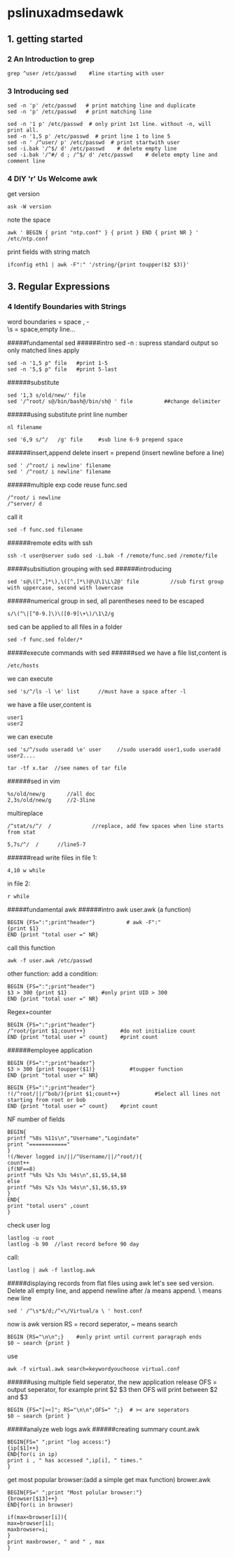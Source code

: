 # pslinuxadmsedawk

## 1. getting started
### 2 An Introduction to grep
```
grep ^user /etc/passwd    #line starting with user
```
### 3 Introducing sed
```
sed -n 'p' /etc/passwd   # print matching line and duplicate
sed -n 'p' /etc/passwd   # print matching line
```
```
sed -n '1 p' /etc/passwd  # only print 1st line. without -n, will print all.
sed -n '1,5 p' /etc/passwd  # print line 1 to line 5
sed -n ' /^user/ p' /etc/passwd  # print startwith user
sed -i.bak '/^$/ d' /etc/passwd    # delete empty line
sed -i.bak '/^#/ d ; /^$/ d' /etc/passwd    # delete empty line and comment line
```
### 4 DIY 'r' Us Welcome awk
get version
```
ask -W version
```

note the space
```
awk ' BEGIN { print "ntp.conf" } { print } END { print NR } ' /etc/ntp.conf
```

print fields with string match
```
ifconfig eth1 | awk -F":" '/string/{print toupper($2 $3)}'
```


## 3. Regular Expressions
### 4 Identify Boundaries with Strings
word boundaries = space , -  
\s = space,empty line...


#####fundamental sed
######intro sed
-n : supress standard output so only matched lines apply  
```
sed -n '1,5 p" file   #print 1-5
sed -n '5,$ p" file   #print 5-last
```
######substitute
```
sed '1,3 s/old/new/' file
sed '/^root/ s@/bin/bash@/bin/sh@ ' file          ##change delimiter
```
######using substitute
print line number
```
nl filename
```
```
sed '6,9 s/^/   /g' file     #sub line 6-9 prepend space
```

######insert,append delete
insert = prepend (insert newline before a line)
```
sed ' /^root/ i newline' filename
sed ' /^root/ i newline' filename
```


######multiple exp
code reuse
func.sed
```
/^root/ i newline
/^server/ d
```
call it
```
sed -f func.sed filename
```
######remote edits with ssh
```
ssh -t user@server sudo sed -i.bak -f /remote/func.sed /remote/file
```

#####subsitiution grouping with sed
######introducing
```
sed 's@\([^,]*\),\([^,]*\)@\U\1\L\2@' file          //sub first group with uppercase, second with lowercase
```

######numerical group
in sed, all parentheses need to be escaped
```
s/\(^\|[^0-9.]\)\([0-9]\+\)/\1\2/g
```
sed can be applied to all files in a folder
```
sed -f func.sed folder/*
```

#####execute commands with sed
######sed
we have a file list,content is
```
/etc/hosts
```
we can execute
```
sed 's/^/ls -l \e' list      //must have a space after -l
```

we have a file user,content is
```
user1
user2
```
we can execute
```
sed 's/^/sudo useradd \e' user     //sudo useradd user1,sudo useradd user2....
```

```
tar -tf x.tar  //see names of tar file
```

######sed in vim
```
%s/old/new/g       //all doc
2,3s/old/new/g     //2-3line
```
multireplace
```
/^stat/s/^/  /             //replace, add few spaces when line starts from stat

5,7s/^/  /      //line5-7
```
######read write files
in file 1:
```
4,10 w while
```
in file 2:
```
r while
```

#####fundamental awk
######intro awk
user.awk (a function)
```
BEGIN {FS=":";print"header"}          # awk -F":"
{print $1}
END {print "total user =" NR}
```
call this function
```
awk -f user.awk /etc/passwd
```

other function:
add a condition:
```
BEGIN {FS=":";print"header"}          
$3 > 300 {print $1}           #only print UID > 300
END {print "total user =" NR}
```

Regex+counter
```
BEGIN {FS=":";print"header"}          
/^root/{print $1;count++}           #do not initialize count
END {print "total user =" count}    #print count
```
######employee application
```
BEGIN {FS=":";print"header"}          
$3 > 300 {print toupper($1)}           #toupper function
END {print "total user =" NR}
```
```
BEGIN {FS=":";print"header"}          
!(/^root/||/^bob/){print $1;count++}           #Select all lines not starting from root or bob
END {print "total user =" count}    #print count
```
NF number of fields
```
BEGIN{
printf "%8s %11s\n","Username","Logindate"
print "============"
}
!(/Never logged in/||/^Username/||/^root/){
count++
if(NF==8)
printf "%8s %2s %3s %4s\n",$1,$5,$4,$8
else
printf "%8s %2s %3s %4s\n",$1,$6,$5,$9
}
END{
print "total users" ,count
}
```
check user log
```
lastlog -u root
lastlog -b 90  //last record before 90 day
```
call:
```
lastlog | awk -f lastlog.awk
```
#####displaying records from flat files using awk
let's see sed version. Delete all empty line, and append newline after </Virtualhost> /a means append.  \ means new line
```
sed ' /^\s*$/d;/^<\/Virtual/a \ ' host.conf
```
now is awk version  RS = record seperator, ~ means search
```
BEGIN {RS="\n\n";}    #only print until current paragraph ends
$0 ~ search {print }
```
use
```
awk -f virtual.awk search=keywordyouchoose virtual.conf
```
######using multiple field seperator, the new application release
OFS = output seperator, for example print $2 $3   then OFS will print between $2 and $3
```
BEGIN {FS="[><]"; RS="\n\n";OFS=" ";}  # >< are seperators
$0 ~ search {print }
```

#####analyze web logs awk
######creating summary 
count.awk
```
BEGIN{FS=" ";print "log access:"}
{ip[$1]++}
END{for(i in ip)
print i , " has accessed ",ip[i], " times."
}
```

get most popular browser:(add a simple get max function)
brower.awk
```
BEGIN{FS=" ";print "Most polular browser:"}
{browser[$13]++}
END{for(i in browser)

if(max<browser[i]){
max=browser[i];
maxbrowser=i;
}
print maxbrowser, " and " , max
}
```
